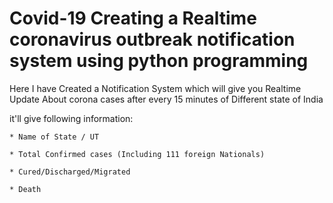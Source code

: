 # Covid-19 Creating a Realtime coronavirus outbreak notification system using python programming
Here I have Created a Notification System which will give you Realtime Update 
About corona cases after every 15 minutes of Different state of India 


it'll give following information:
	
	* Name of State / UT

	* Total Confirmed cases (Including 111 foreign Nationals)

	* Cured/Discharged/Migrated

	* Death
